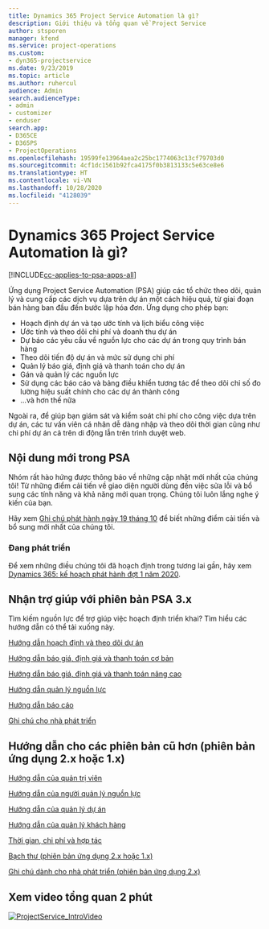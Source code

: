 ```yaml
---
title: Dynamics 365 Project Service Automation là gì?
description: Giới thiệu và tổng quan về Project Service
author: stsporen
manager: kfend
ms.service: project-operations
ms.custom:
- dyn365-projectservice
ms.date: 9/23/2019
ms.topic: article
ms.author: ruhercul
audience: Admin
search.audienceType:
- admin
- customizer
- enduser
search.app:
- D365CE
- D365PS
- ProjectOperations
ms.openlocfilehash: 19599fe13964aea2c25bc1774063c13cf79703d0
ms.sourcegitcommit: 4cf1dc1561b92fca4175f0b3813133c5e63ce8e6
ms.translationtype: HT
ms.contentlocale: vi-VN
ms.lasthandoff: 10/28/2020
ms.locfileid: "4128039"
---
```

# <a name="what-is-dynamics-365-project-service-automation"></a>Dynamics 365 Project Service Automation là gì?

[!INCLUDE[cc-applies-to-psa-apps-all](../includes/cc-applies-to-psa-apps-all.md)]

Ứng dụng Project Service Automation (PSA) giúp các tổ chức theo dõi, quản lý và cung cấp các dịch vụ dựa trên dự án một cách hiệu quả, từ giai đoạn bán hàng ban đầu đến bước lập hóa đơn. Ứng dụng cho phép bạn:

- Hoạch định dự án và tạo ước tính và lịch biểu công việc
- Ước tính và theo dõi chi phí và doanh thu dự án
- Dự báo các yêu cầu về nguồn lực cho các dự án trong quy trình bán hàng
- Theo dõi tiến độ dự án và mức sử dụng chi phí
- Quản lý báo giá, định giá và thanh toán cho dự án
- Gán và quản lý các nguồn lực
- Sử dụng các báo cáo và bảng điều khiển tương tác để theo dõi chỉ số đo lường hiệu suất chính cho các dự án thành công
- ...và hơn thế nữa

Ngoài ra, để giúp bạn giám sát và kiểm soát chi phí cho công việc dựa trên dự án, các tư vấn viên cá nhân dễ dàng nhập và theo dõi thời gian cũng như chi phí dự án cả trên di động lẫn trên trình duyệt web.

## <a name="whats-new-in-psa"></a>Nội dung mới trong PSA
Nhóm rất hào hứng được thông báo về những cập nhật mới nhất của chúng tôi! Từ những điểm cải tiến về giao diện người dùng đến việc sửa lỗi và bổ sung các tính năng và khả năng mới quan trọng. Chúng tôi luôn lắng nghe ý kiến của bạn.

Hãy xem [Ghi chú phát hành ngày 19 tháng 10](https://docs.microsoft.com/dynamics365-release-plan/2019wave2/index) để biết những điểm cải tiến và bổ sung mới nhất của chúng tôi.

### <a name="in-development"></a>Đang phát triển
Để xem những điều chúng tôi đã hoạch định trong tương lai gần, hãy xem [Dynamics 365: kế hoạch phát hành đợt 1 năm 2020](https://docs.microsoft.com/dynamics365-release-plan/2020wave1/index).

## <a name="get-help-with-psa-version-3x"></a>Nhận trợ giúp với phiên bản PSA 3.x
Tìm kiếm nguồn lực để trợ giúp việc hoạch định triển khai? Tìm hiểu các hướng dẫn có thể tải xuống này.

 [Hướng dẫn hoạch định và theo dõi dự án](../psa/implementation-guides/project-planning-tracking.md)

 [Hướng dẫn báo giá, định giá và thanh toán cơ bản](../psa/implementation-guides/begin-quoting-pricing-billing.md)

 [Hướng dẫn báo giá, định giá và thanh toán nâng cao](../psa/implementation-guides/adv-quoting-pricing-billing.md)

 [Hướng dẫn quản lý nguồn lực](../psa/implementation-guides/resource-management-guide.md)

 [Hướng dẫn báo cáo](../psa/implementation-guides/reporting-guide.md)

 [Ghi chú cho nhà phát triển](../psa/developer-guides/overview-dev-notes-v3.x.md)

## <a name="guidance-for-earlier-versions-app-version-2x-or-1x"></a>Hướng dẫn cho các phiên bản cũ hơn (phiên bản ứng dụng 2.x hoặc 1.x)
 [Hướng dẫn của quản trị viên](../psa/admin-guide.md)

 [Hướng dẫn của người quản lý nguồn lực](../psa/resource-manager-guide.md)

 [Hướng dẫn của quản lý dự án](../psa/project-manager-guide.md)

 [Hướng dẫn của quản lý khách hàng](../psa/account-manager-guide.md)

 [Thời gian, chi phí và hợp tác](../psa/time-expense-collaboration-guide.md)

 [Bạch thư (phiên bản ứng dụng 2.x hoặc 1.x)](../psa/white-papers.md)

 [Ghi chú dành cho nhà phát triển (phiên bản ứng dụng 2.x)](../psa/developer-guides/add-custom-qoi-forms-v2.x.md)

 ## <a name="watch-a-2-minute-overview-video"></a>Xem video tổng quan 2 phút
 <a name="heroArea"></a> [![ProjectService_IntroVideo](../psa/media/project-service-intro-video.png "ProjectService_IntroVideo")](https://go.microsoft.com/fwlink/p/?LinkId=799457)



